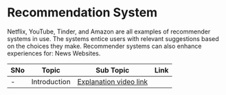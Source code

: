 # Recommendation System

Netflix, YouTube, Tinder, and Amazon are all examples of recommender systems in use. The systems entice users with relevant suggestions based on the choices they make. Recommender systems can also enhance experiences for: News Websites.

|SNo| Topic | Sub Topic | Link |
|-|-|-|-|
|-| Introduction | [Explanation video link](https://www.youtube.com/watch?v=GW7B6vwktPA&t=23s)

